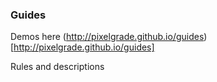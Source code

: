 ### Guides

Demos here (http://pixelgrade.github.io/guides)[http://pixelgrade.github.io/guides]

Rules and descriptions